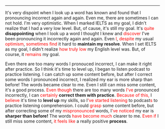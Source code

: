 
---

It's very dispoint when I look up a word has known and found that I pronouncing incorrect again and again. Even me, there are sometimes I can not hold. I'm very optimistic. When I marked IELTS as my goal, I didn't realize that I had a very low level. But, of cause, it's still my goal.
It's <span style="color:rgb(255, 0, 0)">quite</span> **disappointing** when I look up a word I thought I knew and <span style="color:rgb(255, 0, 0)">discover</span> I've been pronouncing it incorrectly again and again. Even <span style="color:rgb(255, 0, 0)">I</span>, <span style="color:rgb(255, 0, 0)">despite</span> my usual <span style="color:rgb(255, 0, 0)">optimism</span>, <span style="color:rgb(255, 0, 0)">sometimes find</span> it hard to **maintain my resolve**. When I set IELTS as my goal, I didn't realize <span style="color:rgb(255, 0, 0)">how truly low</span> my English level was. But, of course, it <span style="color:rgb(255, 0, 0)">remains</span> my goal.

Even there are too many words I pronouced incorrect, I can make it right after practice. So I think it's time to level up, I began to listen podcast to practice listening. I can catch up some content before, but after I correct some words I pronounced incorrect, I realized my ear is more sharp than before! The words became clear to me. Even I still can miss some content, it's a good process.
<span style="color:rgb(255, 0, 0)">Even though</span> there are too many words <span style="color:rgb(255, 0, 0)">I've</span> pronounced incorrectly, I can <span style="color:rgb(255, 0, 0)">certainly</span> **correct them with practice**. <span style="color:rgb(255, 0, 0)">Because of this,</span> I <span style="color:rgb(255, 0, 0)">believe</span> it's time to **level up** my skills, so I<span style="color:rgb(255, 0, 0)">'ve started</span> <span style="color:rgb(255, 0, 0)">listening</span> to podcast<span style="color:rgb(255, 0, 0)">s</span> to practice listening comprehension. I could <span style="color:rgb(255, 0, 0)">grasp</span> some content before, but after correcting some of my <span style="color:rgb(255, 0, 0)">mispronounced</span> words, I<span style="color:rgb(255, 0, 0)">'ve noticed</span> my ear is **sharper than before!** The words <span style="color:rgb(255, 0, 0)">have become</span> <span style="color:rgb(255, 0, 0)">much</span> clearer to me. <span style="color:rgb(255, 0, 0)">Even if</span> I still miss some content, <span style="color:rgb(255, 0, 0)">it feels like</span> a really positive **process**.

